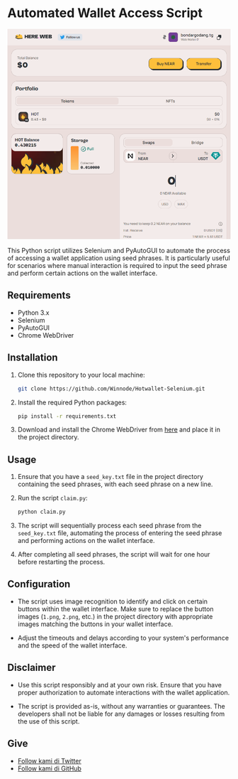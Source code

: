 # Automated Wallet Access Script
![Dashboard Interface](https://github.com/Winnode/Hotwallet-Selenium/blob/main/screenshot.png "Dashboard")


This Python script utilizes Selenium and PyAutoGUI to automate the process of accessing a wallet application using seed phrases. It is particularly useful for scenarios where manual interaction is required to input the seed phrase and perform certain actions on the wallet interface.

## Requirements

- Python 3.x
- Selenium
- PyAutoGUI
- Chrome WebDriver

## Installation

1. Clone this repository to your local machine:

    ```bash
    git clone https://github.com/Winnode/Hotwallet-Selenium.git
    ```

2. Install the required Python packages:

    ```bash
    pip install -r requirements.txt
    ```

3. Download and install the Chrome WebDriver from [here](https://sites.google.com/a/chromium.org/chromedriver/downloads) and place it in the project directory.

## Usage

1. Ensure that you have a `seed_key.txt` file in the project directory containing the seed phrases, with each seed phrase on a new line.

2. Run the script `claim.py`:

    ```bash
    python claim.py
    ```

3. The script will sequentially process each seed phrase from the `seed_key.txt` file, automating the process of entering the seed phrase and performing actions on the wallet interface.

4. After completing all seed phrases, the script will wait for one hour before restarting the process.

## Configuration

- The script uses image recognition to identify and click on certain buttons within the wallet interface. Make sure to replace the button images (`1.png`, `2.png`, etc.) in the project directory with appropriate images matching the buttons in your wallet interface.

- Adjust the timeouts and delays according to your system's performance and the speed of the wallet interface.

## Disclaimer

- Use this script responsibly and at your own risk. Ensure that you have proper authorization to automate interactions with the wallet application.

- The script is provided as-is, without any warranties or guarantees. The developers shall not be liable for any damages or losses resulting from the use of this script.

## Give
- [Follow kami di Twitter](https://twitter.com/Winnode)
- [Follow kami di GitHub](https://github.com/Winnode)
